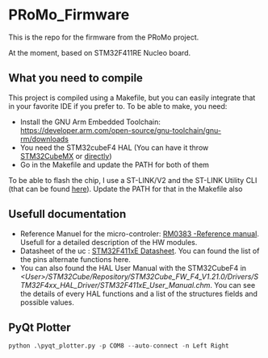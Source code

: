 # PRoMo_Firmware

This is the repo for the firmware from the PRoMo project.

At the moment, based on STM32F411RE Nucleo board.

## What you need to compile

This project is compiled using a Makefile, but you can easily integrate that in your favorite IDE if you prefer to.
To be able to make, you need:

 - Install the GNU Arm Embedded Toolchain: https://developer.arm.com/open-source/gnu-toolchain/gnu-rm/downloads
 - You need the STM32cubeF4 HAL (You can have it throw [STM32CubeMX](https://www.st.com/en/development-tools/stm32cubemx.html) or [directly](https://www.st.com/content/st_com/en/products/embedded-software/mcus-embedded-software/stm32-embedded-software/stm32cube-mcu-packages/stm32cubef4.html))
 - Go in the Makefile and update the PATH for both of them

To be able to flash the chip, I use a ST-LINK/V2 and the ST-LINK Utility CLI (that can be found [here](https://www.st.com/content/st_com/en/products/development-tools/software-development-tools/stm32-software-development-tools/stm32-programmers/stsw-link004.html)).
Update the PATH for that in the Makefile also

## Usefull documentation

 - Reference Manuel for the micro-controler: [RM0383 -Reference manual](https://www.st.com/content/ccc/resource/technical/document/reference_manual/9b/53/39/1c/f7/01/4a/79/DM00119316.pdf/files/DM00119316.pdf/jcr:content/translations/en.DM00119316.pdf). Usefull for a detailed description of the HW modules.
 - Datasheet of the uc : [STM32F411xE Datasheet](https://www.st.com/content/ccc/resource/technical/document/datasheet/b3/a5/46/3b/b4/e5/4c/85/DM00115249.pdf/files/DM00115249.pdf/jcr:content/translations/en.DM00115249.pdf). You can found the list of the pins alternate functions here.
 - You can also found the HAL User Manual with the STM32CubeF4 in _\<User>/STM32Cube/Repository/STM32Cube_FW_F4_V1.21.0/Drivers/STM32F4xx_HAL_Driver/STM32F411xE_User_Manual.chm_. You can see the details of every HAL functions and a list of the structures fields and possible values.

## PyQt Plotter

```python
python .\pyqt_plotter.py -p COM8 --auto-connect -n Left Right
```